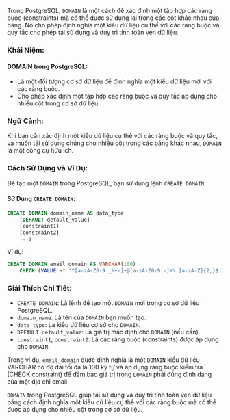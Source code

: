 Trong PostgreSQL, `DOMAIN` là một cách để xác định một tập hợp các ràng buộc (constraints) mà có thể được sử dụng lại trong các cột khác nhau của bảng. Nó cho phép định nghĩa một kiểu dữ liệu cụ thể với các ràng buộc và quy tắc cho phép tái sử dụng và duy trì tính toàn vẹn dữ liệu.

### Khái Niệm:

#### DOMAIN trong PostgreSQL:

- Là một đối tượng cơ sở dữ liệu để định nghĩa một kiểu dữ liệu mới với các ràng buộc.
- Cho phép xác định một tập hợp các ràng buộc và quy tắc áp dụng cho nhiều cột trong cơ sở dữ liệu.

### Ngữ Cảnh:

Khi bạn cần xác định một kiểu dữ liệu cụ thể với các ràng buộc và quy tắc, và muốn tái sử dụng chúng cho nhiều cột trong các bảng khác nhau, `DOMAIN` là một công cụ hữu ích.

### Cách Sử Dụng và Ví Dụ:

Để tạo một `DOMAIN` trong PostgreSQL, bạn sử dụng lệnh `CREATE DOMAIN`.

#### Sử Dụng `CREATE DOMAIN`:

```sql
CREATE DOMAIN domain_name AS data_type
    [DEFAULT default_value]
    [constraint1]
    [constraint2]
    ...;
```

Ví dụ:

```sql
CREATE DOMAIN email_domain AS VARCHAR(100)
    CHECK (VALUE ~* '^[a-zA-Z0-9._%+-]+@[a-zA-Z0-9.-]+\.[a-zA-Z]{2,}$');
```

### Giải Thích Chi Tiết:

- `CREATE DOMAIN`: Là lệnh để tạo một `DOMAIN` mới trong cơ sở dữ liệu PostgreSQL.
- `domain_name`: Là tên của `DOMAIN` bạn muốn tạo.
- `data_type`: Là kiểu dữ liệu cơ sở cho `DOMAIN`.
- `DEFAULT default_value`: Là giá trị mặc định cho `DOMAIN` (nếu cần).
- `constraint1`, `constraint2`: Là các ràng buộc (constraints) được áp dụng cho `DOMAIN`.

Trong ví dụ, `email_domain` được định nghĩa là một `DOMAIN` kiểu dữ liệu VARCHAR có độ dài tối đa là 100 ký tự và áp dụng ràng buộc kiểm tra (CHECK constraint) để đảm bảo giá trị trong `DOMAIN` phải đúng định dạng của một địa chỉ email.

`DOMAIN` trong PostgreSQL giúp tái sử dụng và duy trì tính toàn vẹn dữ liệu bằng cách định nghĩa một kiểu dữ liệu cụ thể với các ràng buộc mà có thể được áp dụng cho nhiều cột trong cơ sở dữ liệu.
